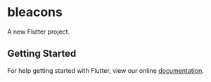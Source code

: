 # bleacons

A new Flutter project.

## Getting Started

For help getting started with Flutter, view our online
[documentation](https://flutter.io/).
